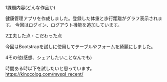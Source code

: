 1課題内容(どんな作品か)

健康管理アプリを作成しました。登録した体重と歩行距離がグラフ表示されます。
今回はログイン、ログアウト機能を追加しています。

2工夫した点・こだわった点 

今回はBootstrapを試しに使用してテーブルやフォームを綺麗にしました。

4その他(感想、シェアしたいことなんでも)

時間ある時以下を試したいと思っています。
https://kinocolog.com/mysql_recent/

